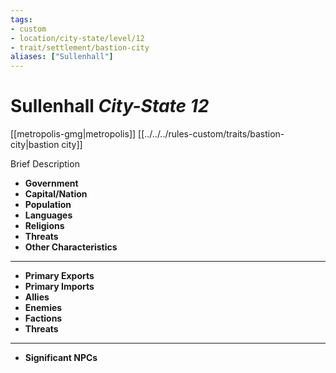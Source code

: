 ```yaml
---
tags:
- custom
- location/city-state/level/12 
- trait/settlement/bastion-city
aliases: ["Sullenhall"]
---
```

# Sullenhall *City-State 12*
[[metropolis-gmg|metropolis]] [[../../../rules-custom/traits/bastion-city|bastion city]]

Brief Description

- **Government** 
- **Capital/Nation** 
- **Population** 
- **Languages** 
- **Religions**
- **Threats** 
- **Other Characteristics** 
---
- **Primary Exports** 
- **Primary Imports** 
- **Allies** 
- **Enemies** 
- **Factions** 
- **Threats** 
---
- **Significant NPCs** 